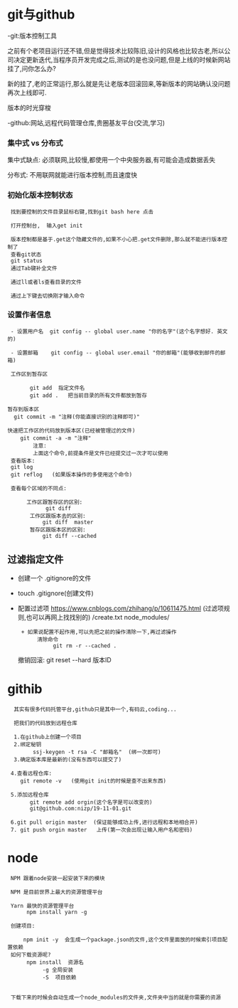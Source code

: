 # git与github

-git:版本控制工具

之前有个老项目运行还不错,但是觉得技术比较陈旧,设计的风格也比较古老,所以公司决定更新迭代,当程序员开发完成之后,测试的是也没问题,但是上线的时候新网站挂了,问你怎么办?

新的挂了,老的正常运行,那么就是先让老版本回滚回来,等新版本的网站确认没问题再次上线即可.

版本的时光穿梭

-github:网站,远程代码管理仓库,贵圈基友平台(交流,学习)

### 集中式  vs   分布式

集中式缺点:
必须联网,比较慢,都使用一个中央服务器,有可能会造成数据丢失

分布式:
不用联网就能进行版本控制,而且速度快

### 初始化版本控制状态
     找到要控制的文件目录鼠标右键,找到git bash here 点击

     打开控制台,  输入get init

     版本控制都是基于.get这个隐藏文件的,如果不小心把.get文件删除,那么就不能进行版本控制了
     查看git状态
     git status
     通过Tab键补全文件

     通过ll或者ls查看目录的文件

     通过上下键去切换刚才输入命令






### 设置作者信息

     - 设置用户名  git config -- global user.name "你的名字"(这个名字想好. 英文的)

     - 设置邮箱    git config -- global user.email "你的邮箱"(能够收到邮件的邮箱)

     工作区到暂存区

           git add  指定文件名
           git add .   把当前目录的所有文件都放到暂存

    暂存到版本区
      git commit -m "注释(你能直接识别的注释即可)"

    快速把工作区的代码放到版本区(已经被管理过的文件)
        git commit -a -m "注释"
            注意:
            上面这个命令,前提条件是文件已经提交过一次才可以使用
     查看版本:
     git log
     git reflog   (如果版本操作的多使用这个命令) 

     查看每个区域的不同点:

          工作区跟暂存区的区别:
                git diff
           工作区跟版本去的区别:
               git diff  master
           暂存区跟版本区的区别:
               git diff --cached
## 过滤指定文件
+ 创建一个 .gitignore的文件　
+ touch .gitignore(创建文件)
+ 配置过滤项
     https://www.cnblogs.com/zhihang/p/10611475.html
    (过滤项规则,也可以再网上找找别的)
       /create.txt
       node_modules/

       + 如果说配置不起作用,可以先把之前的操作清除一下,再过滤操作
            清除命令
                 git rm -r --cached .
     撤销回滚:
          git reset --hard 版本ID
 # githib
      其实有很多代码托管平台,github只是其中一个,有码云,coding...

      把我们的代码放到远程仓库

      1.在github上创建一个项目
      2.绑定秘钥
            ssj-keygen -t rsa -C "邮箱名"  (绑一次即可)   
      3.确定版本库是最新的(没有东西可以提交了)
         
     4.查看远程仓库:
        git remote -v   (使用git init的时候是查不出来东西)

     5.添加远程仓库
           git remote add orgin(这个名字是可以改变的)
           git@github.com:nizp/19-11-01.git
     
     6.git pull origin master  (保证能够成功上传,进行远程和本地相合并)
     7. git push orgin master   上传(第一次会出现让输入用户名和密码)

# node

     NPM 跟着node安装一起安装下来的模块

     NPM 是目前世界上最大的资源管理平台

     Yarn 最快的资源管理平台
          npm install yarn -g

     创建项目:

         npm init -y  会生成一个package.json的文件,这个文件里面放的时候索引项目配置依赖
     如何下载资源呢?
          npm install  资源名
               -g 全局安装
               -S  项目依赖


     下载下来的时候会自动生成一个node_modules的文件夹,文件夹中当的就是你需要的资源









    
      